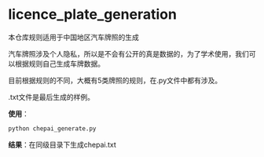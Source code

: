# licence_plate_generation
本仓库规则适用于中国地区汽车牌照的生成

汽车牌照涉及个人隐私，所以是不会有公开的真是数据的，为了学术使用，我们可以根据规则自己生成车牌数据。

目前根据规则的不同，大概有5类牌照的规则，在.py文件中都有涉及。

.txt文件是最后生成的样例。



**使用**：

```python
python chepai_generate.py
```



**结果**：在同级目录下生成chepai.txt